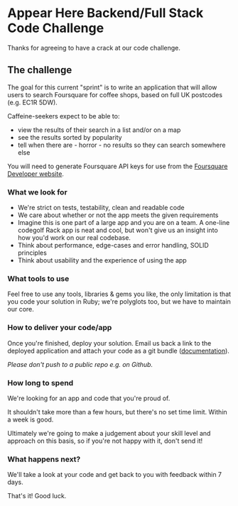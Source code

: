 # Appear Here Backend/Full Stack Code Challenge

Thanks for agreeing to have a crack at our code challenge.

## The challenge

The goal for this current "sprint" is to write an application that will allow users to search Foursquare for coffee shops, based on full UK postcodes (e.g. EC1R 5DW).

Caffeine-seekers expect to be able to:

* view the results of their search in a list and/or on a map
* see the results sorted by popularity
* tell when there are - horror - no results so they can search somewhere else

You will need to generate Foursquare API keys for use from the [Foursquare Developer website](https://developer.foursquare.com/).

### What we look for

* We're strict on tests, testability, clean and readable code
* We care about whether or not the app meets the given requirements
* Imagine this is one part of a large app and you are on a team. A
  one-line codegolf Rack app is neat and cool, but won't give us an
  insight into how you'd work on our real codebase.
* Think about performance, edge-cases and error handling, SOLID principles
* Think about usability and the experience of using the app

### What tools to use

Feel free to use any tools, libraries & gems you like, the only limitation is that you code your solution in Ruby; we're polyglots too, but we have to maintain our core.

### How to deliver your code/app

Once you're finished, deploy your solution. Email us back a link to the deployed application and attach your code as a git bundle ([documentation](https://git-scm.com/docs/git-bundle)).

*Please don't push to a public repo e.g. on Github.*

### How long to spend

We're looking for an app and code that you're proud of.

It shouldn't take more than a few hours, but there's no set time limit. Within a week is good.

Ultimately we're going to make a judgement about your skill level and approach on this basis, so if you're not happy with it, don't send it!

### What happens next?

We'll take a look at your code and get back to you with feedback within 7 days.

That's it! Good luck.
